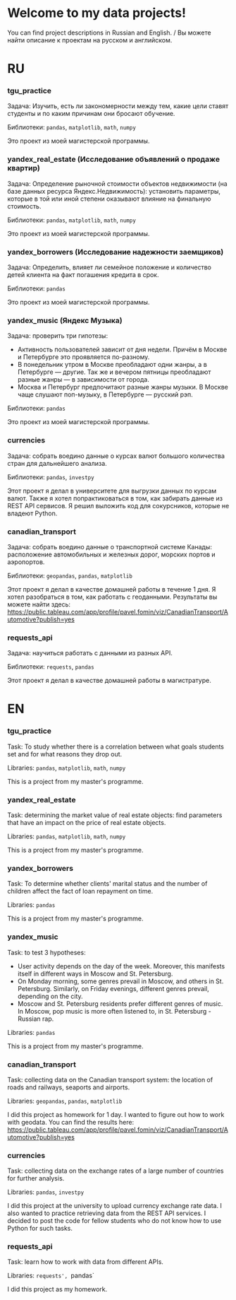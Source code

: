 # Welcome to my data projects!
You can find project descriptions in Russian and English. / Вы можете найти описание к проектам на русском и английском. 

# RU
### tgu_practice
Задача: Изучить, есть ли закономерности между тем, какие цели ставят студенты и по каким причинам они бросают обучение.

Библиотеки: `pandas`, `matplotlib`, `math`, `numpy`

Это проект из моей магистерской программы.

### yandex_real_estate (Исследование объявлений о продаже квартир)
Задача: Определение рыночной стоимости объектов недвижимости (на базе данных ресурса Яндекс.Недвижимость): установить параметры, которые в той или иной степени оказывают влияние на финальную стоимость. 

Библиотеки: `pandas`, `matplotlib`, `math`, `numpy`

Это проект из моей магистерской программы.

### yandex_borrowers (Исследование надежности заемщиков)
Задача: Определить, влияет ли семейное положение и количество детей клиента на факт погашения кредита в срок.

Библиотеки: `pandas`

Это проект из моей магистерской программы.

### yandex_music (Яндекс Музыка)
Задача: проверить три гипотезы:
- Активность пользователей зависит от дня недели. Причём в Москве и Петербурге это проявляется по-разному.
- В понедельник утром в Москве преобладают одни жанры, а в Петербурге — другие. Так же и вечером пятницы преобладают разные жанры — в зависимости от города.
- Москва и Петербург предпочитают разные жанры музыки. В Москве чаще слушают поп-музыку, в Петербурге — русский рэп.

Библиотеки: `pandas`

Это проект из моей магистерской программы.

### currencies
Задача: собрать воедино данные о курсах валют большого количества стран для дальнейшего анализа.

Библиотеки: `pandas`, `investpy`

Этот проект я делал в университете для выгрузки данных по курсам валют. Также я хотел попрактиковаться в том, как забирать данные из REST API сервисов. Я решил выложить код для сокурсников, которые не владеют Python.

### canadian_transport
Задача: собрать воедино данные о транспортной системе Канады: расположение автомобильных и железных дорог, морских портов и аэропортов.

Библиотеки: `geopandas`, `pandas`, `matplotlib`

Этот проект я делал в качестве домашней работы в течение 1 дня. Я хотел разобраться в том, как работать с геоданными. Результаты вы можете найти здесь: https://public.tableau.com/app/profile/pavel.fomin/viz/CanadianTransport/Automotive?publish=yes

### requests_api
Задача: научиться работать с данными из разных API.

Библиотеки: `requests`, `pandas`

Этот проект я делал в качестве домашней работы в магистратуре.

# EN
### tgu_practice
Task: To study whether there is a correlation between what goals students set and for what reasons they drop out.

Libraries: `pandas`, `matplotlib`, `math`, `numpy`

This is a project from my master's programme.

### yandex_real_estate
Task: determining the market value of real estate objects: find parameters that have an impact on the price of real estate objects. 

Libraries: `pandas`, `matplotlib`, `math`, `numpy`

This is a project from my master's programme.

### yandex_borrowers 
Task: To determine whether clients' marital status and the number of children affect the fact of loan repayment on time.

Libraries: `pandas`

This is a project from my master's programme.

### yandex_music
Task: to test 3 hypotheses:
- User activity depends on the day of the week. Moreover, this manifests itself in different ways in Moscow and St. Petersburg.
- On Monday morning, some genres prevail in Moscow, and others in St. Petersburg. Similarly, on Friday evenings, different genres prevail, depending on the city.
- Moscow and St. Petersburg residents prefer different genres of music. In Moscow, pop music is more often listened to, in St. Petersburg - Russian rap.

Libraries: `pandas`

This is a project from my master's programme.

### canadian_transport
Task: collecting data on the Canadian transport system: the location of roads and railways, seaports and airports.

Libraries: `geopandas`, `pandas`, `matplotlib`

I did this project as homework for 1 day. I wanted to figure out how to work with geodata. You can find the results here: https://public.tableau.com/app/profile/pavel.fomin/viz/CanadianTransport/Automotive?publish=yes

### currencies
Task: collecting data on the exchange rates of a large number of countries for further analysis.

Libraries: `pandas`, `investpy`

I did this project at the university to upload currency exchange rate data. I also wanted to practice retrieving data from the REST API services. I decided to post the code for fellow students who do not know how to use Python for such tasks.

### requests_api
Task: learn how to work with data from different APIs.

Libraries: `requests', `pandas`

I did this project as my homework.
